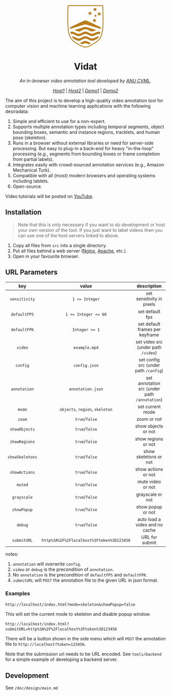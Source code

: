 <div align="center">
<a href="https://www.anu.edu.au/" target="_blank">
   <img src="src/img/logo.svg" alt="ANU logo">
</a>

# Vidat

_An in-browser video annotation tool developed by [ANU CVML](https://github.com/anucvml)._

_[Host1](http://users.cecs.anu.edu.au/~sgould/vidat/)_
| _[Host2](https://vidat.davidz.cn)_
| _[Demo1](http://users.cecs.anu.edu.au/~sgould/vidat/?video=needinput.mp4&config=needinputconfig.json)_
| _[Demo2](https://vidat.davidz.cn/?video=needinput.mp4&annotation=needinput.json#/annotation)_

</div>

The aim of this project is to develop a high-quality video annotation tool for computer vision and machine learning
applications with the following desiradata:

1. Simple and efficient to use for a non-expert.
2. Supports multiple annotation types including temporal segments, object bounding boxes, semantic and instance regions,
   tracklets, and human pose (skeleton).
3. Runs in a browser without external libraries or need for server-side processing. But easy to plug-in a back-end for
   heavy "in-the-loop" processing (e.g., segments from bounding boxes or frame completion from partial labels).
4. Integrates easily with crowd-sourced annotation services (e.g., Amazon Mechanical Turk).
5. Compatible with all (most) modern browsers and operating systems including tablets.
6. Open-source.

Video tutorials will be posted on [YouTube](https://www.youtube.com/playlist?list=PLD-7XrNHCcFLv938DO4yYcTrgaff9BJjN).

## Installation

> Note that this is only necessary if you want to do development or host your own version of the tool. If you just want to label videos then you can use one of the host servers linked to above.

1. Copy all files from `src` into a single directory.
2. Put all files behind a web server ([Nginx](http://nginx.org/), [Apache](http://httpd.apache.org/), etc.).
3. Open in your favourite browser.

## URL Parameters

|       key       |                   value                   |                  description                  |
| :-------------: | :---------------------------------------: | :-------------------------------------------: |
|  `sensitivity`  |              `1 <= Integer`               |           set sensitivity in pixels           |
|  `defaultFPS`   |           `1 <= Integer <= 60`            |                set default fps                |
|  `defaultFPK`   |              `Integer >= 1`               |        set default frames per keyframe        |
|     `video`     |               `example.mp4`               |      set video src (under path `/video`)      |
|    `config`     |               `config.json`               |     set config src (under path `/config`)     |
|  `annotation`   |             `annotation.json`             | set annotation src (under path `/annotation`) |
|     `mode`      |      `objects`, `region`, `skeleton`      |               set current mode                |
|     `zoom`      |              `true`/`false`               |                  zoom or not                  |
|  `showObjects`  |              `true`/`false`               |              show objects or not              |
|  `showRegions`  |              `true`/`false`               |              show regions or not              |
| `showSkeletons` |              `true`/`false`               |             show skeletons or not             |
|  `showActions`  |              `true`/`false`               |              show actions or not              |
|     `muted`     |              `true`/`false`               |               mute video or not               |
|   `grayscale`   |              `true`/`false`               |               grayscale or not                |
|   `showPopup`   |              `true`/`false`               |               show popup or not               |
|     `debug`     |              `true`/`false`               |        auto load a video and no cache         |
|   `submitURL`   | `http%3A%2F%2Flocalhost%3Ftoken%3D123456` |                URL for submit                 |

notes:

1. `annotation` will overwrite `config`.
2. `video` or `debug` is the precondition of `annotation`.
3. No `annotation` is the precondition of `defaultFPS` and `defaultFPK`.
4. `submitURL` will `POST` the annotation file to the given URL in json format.

### Examples

```
http://localhost/index.html?mode=skeleton&showPopup=false
```

This will set the current mode to skeleton and disable popup window.

```
http://localhost/index.html?submitURL=http%3A%2F%2Flocalhost%3Ftoken%3D123456
```

There will be a button shown in the side menu which will `POST` the annotation file to
`http://localhost?token=123456`.

Note that the submission url needs to be URL encoded. See `tools/backend` for a simple example of developing a backend
server.

## Development

See `/doc/design/main.md`
